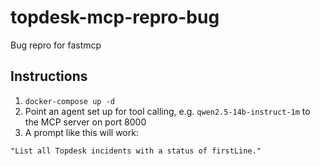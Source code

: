 # topdesk-mcp-repro-bug
Bug repro for fastmcp

## Instructions

1. `docker-compose up -d`
2. Point an agent set up for tool calling, e.g. `qwen2.5-14b-instruct-1m` to the MCP server on port 8000
3. A prompt like this will work:

```
"List all Topdesk incidents with a status of firstLine."
```
